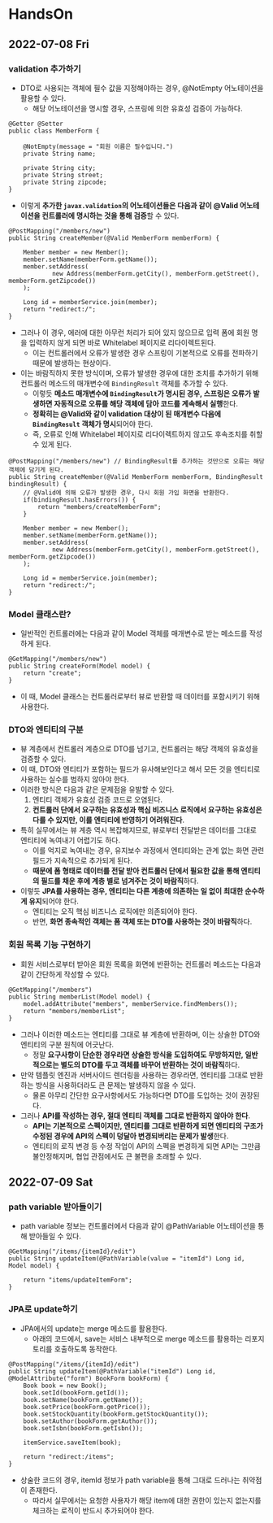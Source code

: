 # HandsOn
## 2022-07-08 Fri

### validation 추가하기
* DTO로 사용되는 객체에 필수 값을 지정해야하는 경우, @NotEmpty 어노테이션을 활용할 수 있다.
  * 해당 어노테이션을 명시할 경우, 스프링에 의한 유효성 검증이 가능하다.
```
@Getter @Setter
public class MemberForm {

    @NotEmpty(message = "회원 이름은 필수입니다.")
    private String name;

    private String city;
    private String street;
    private String zipcode;
}
```
* 이렇게 **추가한 `javax.validation`의 어노테이션들은 다음과 같이 @Valid 어노테이션을 컨트롤러에 명시하는 것을 통해 검증**할 수 있다.
```
@PostMapping("/members/new")
public String createMember(@Valid MemberForm memberForm) {

    Member member = new Member();
    member.setName(memberForm.getName());
    member.setAddress(
            new Address(memberForm.getCity(), memberForm.getStreet(), memberForm.getZipcode())
    );

    Long id = memberService.join(member);
    return "redirect:/";
}
```
* 그러나 이 경우, 에러에 대한 아무런 처리가 되어 있지 않으므로 입력 폼에 회원 명을 입력하지 않게 되면 바로 Whitelabel 페이지로 리다이렉트된다.
  * 이는 컨트롤러에서 오류가 발생한 경우 스프링이 기본적으로 오류를 전파하기 때문에 발생하는 현상이다.
* 이는 바람직하지 못한 방식이며, 오류가 발생한 경우에 대한 조치를 추가하기 위해 컨트롤러 메소드의 매개변수에 `BindingResult` 객체를 추가할 수 있다.
  * 이렇듯 **메소드 매개변수에 `BindingResult`가 명시된 경우, 스프링은 오류가 발생하면 자동적으로 오류를 해당 객체에 담아 코드를 계속해서 실행**한다.
  * **정확히는 @Valid와 같이 validation 대상이 된 매개변수 다음에 `BindingResult` 객체가 명시**되어야 한다.
  * 즉, 오류로 인해 Whitelabel 페이지로 리다이렉트하지 않고도 후속조치를 취할 수 있게 된다.
```
@PostMapping("/members/new") // BindingResult를 추가하는 것만으로 오류는 해당 객체에 담기게 된다.
public String createMember(@Valid MemberForm memberForm, BindingResult bindingResult) {
    // @Valid에 의해 오류가 발생한 경우, 다시 회원 가입 화면을 반환한다.
    if(bindingResult.hasErrors()) {
        return "members/createMemberForm";
    }

    Member member = new Member();
    member.setName(memberForm.getName());
    member.setAddress(
            new Address(memberForm.getCity(), memberForm.getStreet(), memberForm.getZipcode())
    );

    Long id = memberService.join(member);
    return "redirect:/";
}
```

### Model 클래스란?
* 일반적인 컨트롤러에는 다음과 같이 Model 객체를 매개변수로 받는 메소드를 작성하게 된다.
```
@GetMapping("/members/new")
public String createForm(Model model) {
    return "create";
}
```
* 이 때, Model 클래스는 컨트롤러로부터 뷰로 반환할 때 데이터를 포함시키기 위해 사용한다.

### DTO와 엔티티의 구분
* 뷰 계층에서 컨트롤러 계층으로 DTO를 넘기고, 컨트롤러는 해당 객체의 유효성을 검증할 수 있다.
* 이 때, DTO와 엔티티가 포함하는 필드가 유사해보인다고 해서 모든 것을 엔티티로 사용하는 실수를 범하지 않아야 한다.
* 이러한 방식은 다음과 같은 문제점을 유발할 수 있다.
  1. 엔티티 객체가 유효성 검증 코드로 오염된다.
  2. **컨트롤러 단에서 요구하는 유효성과 핵심 비즈니스 로직에서 요구하는 유효성은 다를 수 있지만, 이를 엔티티에 반영하기 어려워진다**.
* 특히 실무에서는 뷰 계층 역시 복잡해지므로, 뷰로부터 전달받은 데이터를 그대로 엔티티에 녹여내기 어렵기도 하다.
  * 이를 억지로 녹여내는 경우, 유지보수 과정에서 엔티티와는 관계 없는 화면 관련 필드가 지속적으로 추가되게 된다.
  * **때문에 폼 형태로 데이터를 전달 받아 컨트롤러 단에서 필요한 값을 통해 엔티티의 필드를 채운 후에 계층 별로 넘겨주는 것이 바람직**하다. 
* 이렇듯 **JPA를 사용하는 경우, 엔티티는 다른 계층에 의존하는 일 없이 최대한 순수하게 유지**되어야 한다.
  * 엔티티는 오직 핵심 비즈니스 로직에만 의존되어야 한다.
  * 반면, **화면 종속적인 객체는 폼 객체 또는 DTO를 사용하는 것이 바람직**하다.

### 회원 목록 기능 구현하기
* 회원 서비스로부터 받아온 회원 목록을 화면에 반환하는 컨트롤러 메소드는 다음과 같이 간단하게 작성할 수 있다.
```
@GetMapping("/members")
public String memberList(Model model) {
    model.addAttribute("members", memberService.findMembers());
    return "members/memberList";
}
```
* 그러나 이러한 메소드는 엔티티를 그대로 뷰 계층에 반환하며, 이는 상술한 DTO와 엔티티의 구분 원칙에 어긋난다.
  * 정말 **요구사항이 단순한 경우라면 상술한 방식을 도입하여도 무방하지만, 일반적으로는 별도의 DTO를 두고 객체를 바꾸어 반환하는 것이 바람직**하다.
* 만약 템플릿 엔진과 서버사이드 렌더링을 사용하는 경우라면, 엔티티를 그대로 반환하는 방식을 사용하더라도 큰 문제는 발생하지 않을 수 있다.
  * 물론 아무리 간단한 요구사항에서도 가능하다면 DTO를 도입하는 것이 권장된다.
* 그러나 **API를 작성하는 경우, 절대 엔티티 객체를 그대로 반환하지 않아야 한다**.
  * **API는 기본적으로 스펙이지만, 엔티티를 그대로 반환하게 되면 엔티티의 구조가 수정된 경우에 API의 스펙이 덩달아 변경되버리는 문제가 발생**한다.
  * 엔티티의 로직 변경 등 수정 작업이 API의 스펙을 변경하게 되면 API는 그만큼 불안정해지며, 협업 관점에서도 큰 불편을 초래할 수 있다.

## 2022-07-09 Sat
### path variable 받아들이기
* path variable 정보는 컨트롤러에서 다음과 같이 @PathVariable 어노테이션을 통해 받아들일 수 있다. 
```
@GetMapping("/items/{itemId}/edit")
public String updateItem(@PathVariable(value = "itemId") Long id, Model model) {

    return "items/updateItemForm";
}
```

### JPA로 update하기
* JPA에서의 update는 merge 메소드를 활용한다.
  * 아래의 코드에서, save는 서비스 내부적으로 merge 메소드를 활용하는 리포지토리를 호출하도록 동작한다.
```
@PostMapping("/items/{itemId}/edit")
public String updateItem(@PathVariable("itemId") Long id, @ModelAttribute("form") BookForm bookForm) {
    Book book = new Book();
    book.setId(bookForm.getId());
    book.setName(bookForm.getName());
    book.setPrice(bookForm.getPrice());
    book.setStockQuantity(bookForm.getStockQuantity());
    book.setAuthor(bookForm.getAuthor());
    book.setIsbn(bookForm.getIsbn());

    itemService.saveItem(book);

    return "redirect:/items";
}
```
* 상술한 코드의 경우, itemId 정보가 path variable을 통해 그대로 드러나는 취약점이 존재한다.
  * 따라서 실무에서는 요청한 사용자가 해당 item에 대한 권한이 있는지 없는지를 체크하는 로직이 반드시 추가되어야 한다.